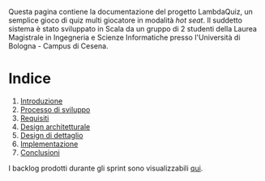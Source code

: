 Questa pagina contiene la documentazione del progetto LambdaQuiz, un semplice gioco di quiz multi giocatore in modalità _hot seat_. Il suddetto sistema è stato sviluppato in Scala da un gruppo di 2 studenti della Laurea Magistrale in Ingegneria e Scienze Informatiche presso l'Università di Bologna - Campus di Cesena.

# Indice
1. [Introduzione](0-introduzione.md)
2. [Processo di sviluppo](1-processo_di_sviluppo.md)
3. [Requisiti](2-requisiti.md)
4. [Design architetturale](3-design_architetturale.md)
5. [Design di dettaglio](4-design_di_dettaglio.md)
6. [Implementazione](5-implementazione.md)
7. [Conclusioni](6-conclusioni.md)

I backlog prodotti durante gli sprint sono visualizzabili [qui](process/sprint-backlog.md).